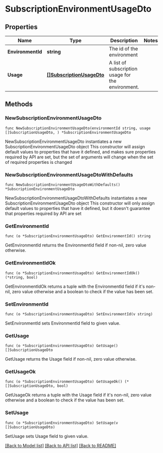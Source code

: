 # SubscriptionEnvironmentUsageDto

## Properties

Name | Type | Description | Notes
------------ | ------------- | ------------- | -------------
**EnvironmentId** | **string** | The id of the environment | 
**Usage** | [**[]SubscriptionUsageDto**](SubscriptionUsageDto.md) | A list of subscription usage for the environment. | 

## Methods

### NewSubscriptionEnvironmentUsageDto

`func NewSubscriptionEnvironmentUsageDto(environmentId string, usage []SubscriptionUsageDto, ) *SubscriptionEnvironmentUsageDto`

NewSubscriptionEnvironmentUsageDto instantiates a new SubscriptionEnvironmentUsageDto object
This constructor will assign default values to properties that have it defined,
and makes sure properties required by API are set, but the set of arguments
will change when the set of required properties is changed

### NewSubscriptionEnvironmentUsageDtoWithDefaults

`func NewSubscriptionEnvironmentUsageDtoWithDefaults() *SubscriptionEnvironmentUsageDto`

NewSubscriptionEnvironmentUsageDtoWithDefaults instantiates a new SubscriptionEnvironmentUsageDto object
This constructor will only assign default values to properties that have it defined,
but it doesn't guarantee that properties required by API are set

### GetEnvironmentId

`func (o *SubscriptionEnvironmentUsageDto) GetEnvironmentId() string`

GetEnvironmentId returns the EnvironmentId field if non-nil, zero value otherwise.

### GetEnvironmentIdOk

`func (o *SubscriptionEnvironmentUsageDto) GetEnvironmentIdOk() (*string, bool)`

GetEnvironmentIdOk returns a tuple with the EnvironmentId field if it's non-nil, zero value otherwise
and a boolean to check if the value has been set.

### SetEnvironmentId

`func (o *SubscriptionEnvironmentUsageDto) SetEnvironmentId(v string)`

SetEnvironmentId sets EnvironmentId field to given value.


### GetUsage

`func (o *SubscriptionEnvironmentUsageDto) GetUsage() []SubscriptionUsageDto`

GetUsage returns the Usage field if non-nil, zero value otherwise.

### GetUsageOk

`func (o *SubscriptionEnvironmentUsageDto) GetUsageOk() (*[]SubscriptionUsageDto, bool)`

GetUsageOk returns a tuple with the Usage field if it's non-nil, zero value otherwise
and a boolean to check if the value has been set.

### SetUsage

`func (o *SubscriptionEnvironmentUsageDto) SetUsage(v []SubscriptionUsageDto)`

SetUsage sets Usage field to given value.



[[Back to Model list]](../README.md#documentation-for-models) [[Back to API list]](../README.md#documentation-for-api-endpoints) [[Back to README]](../README.md)


